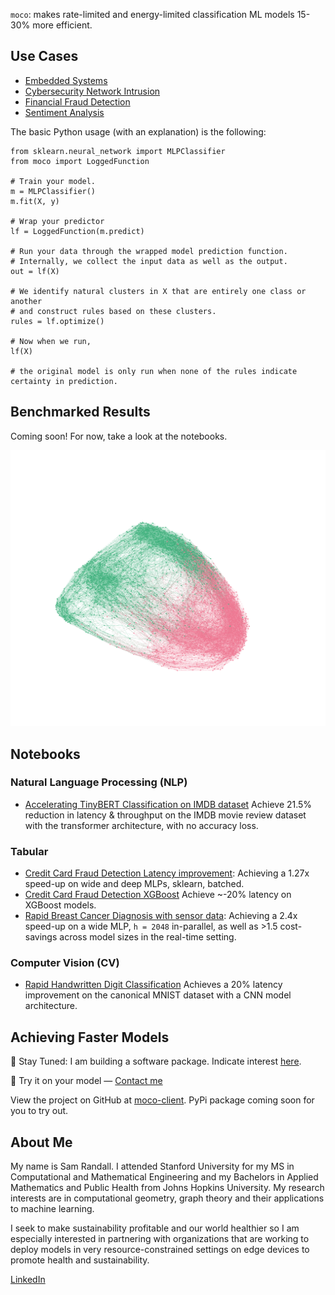 
`moco`: makes rate-limited and energy-limited classification ML models 15-30% more efficient.

## Use Cases
  - [Embedded Systems](https://compressmodels.github.io/one_pagers/moco-embedded-systems.pdf)
  - [Cybersecurity Network Intrusion](https://compressmodels.github.io/one_pagers/network_intrusion.pdf)
  - [Financial Fraud Detection](https://compressmodels.github.io/research_report.pdf)
  - [Sentiment Analysis](https://compressmodels.github.io/tiny_bert_imdb.pdf)

The basic Python usage (with an explanation) is the following:

```[python]
from sklearn.neural_network import MLPClassifier
from moco import LoggedFunction

# Train your model.
m = MLPClassifier()
m.fit(X, y)

# Wrap your predictor
lf = LoggedFunction(m.predict)

# Run your data through the wrapped model prediction function.
# Internally, we collect the input data as well as the output.
out = lf(X)

# We identify natural clusters in X that are entirely one class or another
# and construct rules based on these clusters.
rules = lf.optimize()

# Now when we run,
lf(X)

# the original model is only run when none of the rules indicate certainty in prediction.

```

## Benchmarked Results

Coming soon! For now, take a look at the notebooks.

![image](./images/graph.png)


## Notebooks

### Natural Language Processing (NLP)
- [Accelerating TinyBERT Classification on IMDB dataset](https://compressmodels.github.io/tiny_bert_imdb.pdf) Achieve 21.5% reduction in latency & throughput on the IMDB movie review dataset with the transformer architecture, with no accuracy loss.

### Tabular

- [Credit Card Fraud Detection Latency improvement](https://compressmodels.github.io/2025/06/06/realtime-fraud-detection.html): Achieving a 1.27x speed-up on wide and deep MLPs, sklearn, batched.
- [Credit Card Fraud Detection XGBoost](https://compressmodels.github.io/research_report.pdf) Achieve ~-20% latency on XGBoost models.
- [Rapid Breast Cancer Diagnosis with sensor data](https://compressmodels.github.io/2025/06/01/breast-cancer-case-study.html): Achieving a 2.4x speed-up on a wide MLP, `h = 2048` in-parallel, as well as >1.5 cost-savings across model sizes in the real-time setting.

### Computer Vision (CV)
- [Rapid Handwritten Digit Classification](https://compressmodels.github.io/mnist_report.pdf)
Achieves a 20% latency improvement on the canonical MNIST dataset with a CNN model architecture.

## Achieving Faster Models

📢 Stay Tuned: I am building a software package. Indicate interest [here](https://forms.gle/TAYoxmpHGVZzrjiU6).

🚀 Try it on your model — <a href="mailto:quickmlmodels@gmail.com">Contact me</a>

View the project on GitHub at [moco-client](https://github.com/sam-randall/moco-client). PyPi package coming soon for you to try out.

## About Me

My name is Sam Randall. I attended Stanford University for my MS in Computational and Mathematical Engineering and my Bachelors in Applied Mathematics and Public Health from Johns Hopkins University. My research interests are in computational geometry, graph theory and their applications to machine learning.

I seek to make sustainability profitable and our world healthier so I am especially interested in partnering with organizations that are working to deploy models in very resource-constrained settings on edge devices to promote health and sustainability.

[LinkedIn](https://www.linkedin.com/in/sam-randall-9a3068110/)
